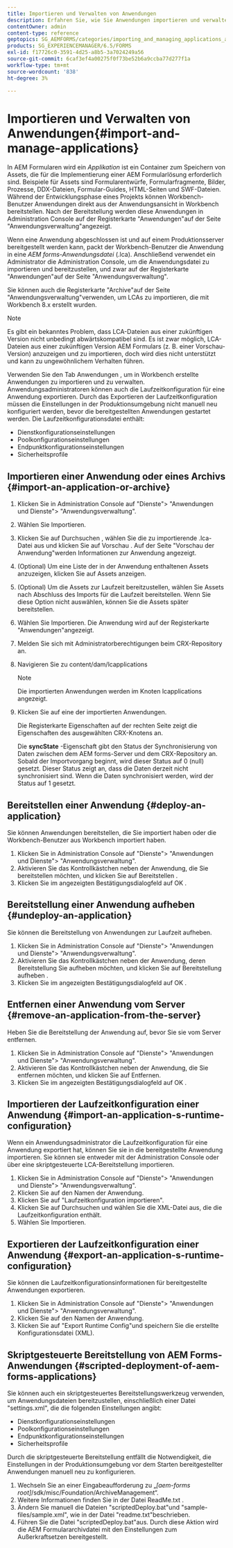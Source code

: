 ```yaml
---
title: Importieren und Verwalten von Anwendungen
description: Erfahren Sie, wie Sie Anwendungen importieren und verwalten. Eine Anwendung ist ein Container zum Speichern von Assets, die für die Implementierung einer AEM Formularlösung erforderlich sind.
contentOwner: admin
content-type: reference
geptopics: SG_AEMFORMS/categories/importing_and_managing_applications_and_archives
products: SG_EXPERIENCEMANAGER/6.5/FORMS
exl-id: f17726c0-3591-4d25-a8b5-3a7024249a56
source-git-commit: 6caf3ef4a00275f0f73be52b6a9ccba77d277f1a
workflow-type: tm+mt
source-wordcount: '838'
ht-degree: 3%

---
```


# Importieren und Verwalten von Anwendungen{#import-and-manage-applications}

In AEM Formularen wird ein *Applikation* ist ein Container zum Speichern von Assets, die für die Implementierung einer AEM Formularlösung erforderlich sind. Beispiele für Assets sind Formularentwürfe, Formularfragmente, Bilder, Prozesse, DDX-Dateien, Formular-Guides, HTML-Seiten und SWF-Dateien. Während der Entwicklungsphase eines Projekts können Workbench-Benutzer Anwendungen direkt aus der Anwendungsansicht in Workbench bereitstellen. Nach der Bereitstellung werden diese Anwendungen in Administration Console auf der Registerkarte &quot;Anwendungen&quot;auf der Seite &quot;Anwendungsverwaltung&quot;angezeigt.

Wenn eine Anwendung abgeschlossen ist und auf einem Produktionsserver bereitgestellt werden kann, packt der Workbench-Benutzer die Anwendung in eine *AEM forms-Anwendungsdatei* (.lca). Anschließend verwendet ein Administrator die Administration Console, um die Anwendungsdatei zu importieren und bereitzustellen, und zwar auf der Registerkarte &quot;Anwendungen&quot;auf der Seite &quot;Anwendungsverwaltung&quot;.

Sie können auch die Registerkarte &quot;Archive&quot;auf der Seite &quot;Anwendungsverwaltung&quot;verwenden, um LCAs zu importieren, die mit Workbench 8.x erstellt wurden.

>[!NOTE]
>
>Es gibt ein bekanntes Problem, dass LCA-Dateien aus einer zukünftigen Version nicht unbedingt abwärtskompatibel sind. Es ist zwar möglich, LCA-Dateien aus einer zukünftigen Version AEM Formulars (z. B. einer Vorschau-Version) anzuzeigen und zu importieren, doch wird dies nicht unterstützt und kann zu ungewöhnlichem Verhalten führen.

Verwenden Sie den Tab Anwendungen , um in Workbench erstellte Anwendungen zu importieren und zu verwalten. Anwendungsadministratoren können auch die Laufzeitkonfiguration für eine Anwendung exportieren. Durch das Exportieren der Laufzeitkonfiguration müssen die Einstellungen in der Produktionsumgebung nicht manuell neu konfiguriert werden, bevor die bereitgestellten Anwendungen gestartet werden. Die Laufzeitkonfigurationsdatei enthält:

* Dienstkonfigurationseinstellungen
* Poolkonfigurationseinstellungen
* Endpunktkonfigurationseinstellungen
* Sicherheitsprofile

## Importieren einer Anwendung oder eines Archivs {#import-an-application-or-archive}

1. Klicken Sie in Administration Console auf &quot;Dienste&quot;> &quot;Anwendungen und Dienste&quot;> &quot;Anwendungsverwaltung&quot;.
1. Wählen Sie Importieren.
1. Klicken Sie auf Durchsuchen , wählen Sie die zu importierende .lca-Datei aus und klicken Sie auf Vorschau . Auf der Seite &quot;Vorschau der Anwendung&quot;werden Informationen zur Anwendung angezeigt.
1. (Optional) Um eine Liste der in der Anwendung enthaltenen Assets anzuzeigen, klicken Sie auf Assets anzeigen.
1. (Optional) Um die Assets zur Laufzeit bereitzustellen, wählen Sie Assets nach Abschluss des Imports für die Laufzeit bereitstellen. Wenn Sie diese Option nicht auswählen, können Sie die Assets später bereitstellen.
1. Wählen Sie Importieren. Die Anwendung wird auf der Registerkarte &quot;Anwendungen&quot;angezeigt.
1. Melden Sie sich mit Administratorberechtigungen beim CRX-Repository an.
1. Navigieren Sie zu content/dam/lcapplications

   >[!NOTE]
   >
   >Die importierten Anwendungen werden im Knoten lcapplications angezeigt.

1. Klicken Sie auf eine der importierten Anwendungen.

   Die Registerkarte Eigenschaften auf der rechten Seite zeigt die Eigenschaften des ausgewählten CRX-Knotens an.

   Die **syncState** -Eigenschaft gibt den Status der Synchronisierung von Daten zwischen dem AEM forms-Server und dem CRX-Repository an. Sobald der Importvorgang beginnt, wird dieser Status auf 0 (null) gesetzt. Dieser Status zeigt an, dass die Daten derzeit nicht synchronisiert sind. Wenn die Daten synchronisiert werden, wird der Status auf 1 gesetzt.

## Bereitstellen einer Anwendung {#deploy-an-application}

Sie können Anwendungen bereitstellen, die Sie importiert haben oder die Workbench-Benutzer aus Workbench importiert haben.

1. Klicken Sie in Administration Console auf &quot;Dienste&quot;> &quot;Anwendungen und Dienste&quot;> &quot;Anwendungsverwaltung&quot;.
1. Aktivieren Sie das Kontrollkästchen neben der Anwendung, die Sie bereitstellen möchten, und klicken Sie auf Bereitstellen .
1. Klicken Sie im angezeigten Bestätigungsdialogfeld auf OK .

## Bereitstellung einer Anwendung aufheben {#undeploy-an-application}

Sie können die Bereitstellung von Anwendungen zur Laufzeit aufheben.

1. Klicken Sie in Administration Console auf &quot;Dienste&quot;> &quot;Anwendungen und Dienste&quot;> &quot;Anwendungsverwaltung&quot;.
1. Aktivieren Sie das Kontrollkästchen neben der Anwendung, deren Bereitstellung Sie aufheben möchten, und klicken Sie auf Bereitstellung aufheben .
1. Klicken Sie im angezeigten Bestätigungsdialogfeld auf OK .

## Entfernen einer Anwendung vom Server {#remove-an-application-from-the-server}

Heben Sie die Bereitstellung der Anwendung auf, bevor Sie sie vom Server entfernen.

1. Klicken Sie in Administration Console auf &quot;Dienste&quot;> &quot;Anwendungen und Dienste&quot;> &quot;Anwendungsverwaltung&quot;.
1. Aktivieren Sie das Kontrollkästchen neben der Anwendung, die Sie entfernen möchten, und klicken Sie auf Entfernen.
1. Klicken Sie im angezeigten Bestätigungsdialogfeld auf OK .

## Importieren der Laufzeitkonfiguration einer Anwendung {#import-an-application-s-runtime-configuration}

Wenn ein Anwendungsadministrator die Laufzeitkonfiguration für eine Anwendung exportiert hat, können Sie sie in die bereitgestellte Anwendung importieren. Sie können sie entweder mit der Administration Console oder über eine skriptgesteuerte LCA-Bereitstellung importieren.

1. Klicken Sie in Administration Console auf &quot;Dienste&quot;> &quot;Anwendungen und Dienste&quot;> &quot;Anwendungsverwaltung&quot;.
1. Klicken Sie auf den Namen der Anwendung.
1. Klicken Sie auf &quot;Laufzeitkonfiguration importieren&quot;.
1. Klicken Sie auf Durchsuchen und wählen Sie die XML-Datei aus, die die Laufzeitkonfiguration enthält.
1. Wählen Sie Importieren.

## Exportieren der Laufzeitkonfiguration einer Anwendung {#export-an-application-s-runtime-configuration}

Sie können die Laufzeitkonfigurationsinformationen für bereitgestellte Anwendungen exportieren.

1. Klicken Sie in Administration Console auf &quot;Dienste&quot;> &quot;Anwendungen und Dienste&quot;> &quot;Anwendungsverwaltung&quot;.
1. Klicken Sie auf den Namen der Anwendung.
1. Klicken Sie auf &quot;Export Runtime Config&quot;und speichern Sie die erstellte Konfigurationsdatei (XML).

## Skriptgesteuerte Bereitstellung von AEM Forms-Anwendungen {#scripted-deployment-of-aem-forms-applications}

Sie können auch ein skriptgesteuertes Bereitstellungswerkzeug verwenden, um Anwendungsdateien bereitzustellen, einschließlich einer Datei &quot;settings.xml&quot;, die die folgenden Einstellungen angibt:

* Dienstkonfigurationseinstellungen
* Poolkonfigurationseinstellungen
* Endpunktkonfigurationseinstellungen
* Sicherheitsprofile

Durch die skriptgesteuerte Bereitstellung entfällt die Notwendigkeit, die Einstellungen in der Produktionsumgebung vor dem Starten bereitgestellter Anwendungen manuell neu zu konfigurieren.

1. Wechseln Sie an einer Eingabeaufforderung zu „*[aem-forms root]*/sdk/misc/Foundation/ArchiveManagement“.
1. Weitere Informationen finden Sie in der Datei ReadMe.txt .
1. Ändern Sie manuell die Dateien &quot;scriptedDeploy.bat&quot;und &quot;sample-files/sample.xml&quot;, wie in der Datei &quot;readme.txt&quot;beschrieben.
1. Führen Sie die Datei &quot;scriptedDeploy.bat&quot;aus. Durch diese Aktion wird die AEM Formulararchivdatei mit den Einstellungen zum Außerkraftsetzen bereitgestellt.
